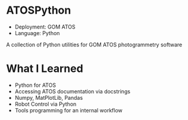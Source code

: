 # ATOSPython
* Deployment: GOM ATOS
* Language: Python

A collection of Python utilities for GOM ATOS photogrammetry software

# What I Learned
* Python for ATOS
* Accessing ATOS documentation via docstrings
* Numpy, MatPlotLib, Pandas
* Robot Control via Python
* Tools programming for an internal workflow
